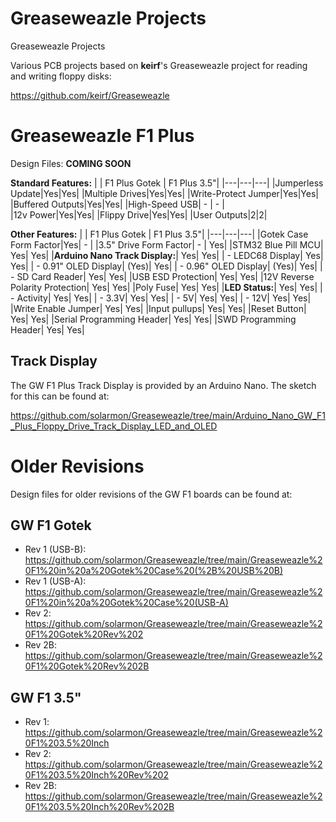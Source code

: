 # Greaseweazle Projects
Greaseweazle Projects

Various PCB projects based on **keirf**'s Greaseweazle project for reading and writing floppy disks:

https://github.com/keirf/Greaseweazle

# Greaseweazle F1 Plus

Design Files: **COMING SOON**

**Standard Features:**
|   | F1 Plus Gotek	| F1 Plus 3.5"|
|---|---|---|
|Jumperless Update|Yes|Yes|
|Multiple Drives|Yes|Yes|
|Write-Protect Jumper|Yes|Yes|
|Buffered Outputs|Yes|Yes|
|High-Speed USB| - | - |			
|12v Power|Yes|Yes|
|Flippy Drive|Yes|Yes|
|User Outputs|2|2|

**Other Features:**
|   | F1 Plus Gotek	| F1 Plus 3.5"|
|---|---|---|
|Gotek Case Form Factor|Yes|		-		|
|3.5" Drive Form Factor|		-		|			Yes|
|STM32 Blue Pill MCU|				Yes|				Yes|
|**Arduino Nano Track Display:**|		Yes|				Yes|
|	- LEDC68 Display|			Yes|				Yes|
|	- 0.91" OLED Display|		(Yes)|			Yes|
|	- 0.96" OLED Display|		(Yes)|			Yes|
|	- SD Card Reader|			Yes|				Yes|
|USB ESD Protection|				Yes|				Yes|
|12V Reverse Polarity Protection|	Yes|				Yes|
|Poly Fuse|						Yes|				Yes|
|**LED Status:**|						Yes|				Yes|
|	- Activity|					Yes|				Yes|
|	- 3.3V|						Yes|				Yes|
|	- 5V|							Yes|				Yes|
|	- 12V|							Yes|				Yes|
|Write Enable Jumper|				Yes|				Yes|
|Input pullups|					Yes|				Yes|
|Reset Button|					Yes|				Yes|
|Serial Programming Header|		Yes|				Yes|
|SWD Programming Header|			Yes|				Yes|

## Track Display

The GW F1 Plus Track Display is provided by an Arduino Nano. The sketch for this can be found at:

https://github.com/solarmon/Greaseweazle/tree/main/Arduino_Nano_GW_F1_Plus_Floppy_Drive_Track_Display_LED_and_OLED

# Older Revisions

Design files for older revisions of the GW F1 boards can be found at:

## GW F1 Gotek

* Rev 1 (USB-B): https://github.com/solarmon/Greaseweazle/tree/main/Greaseweazle%20F1%20in%20a%20Gotek%20Case%20(%2B%20USB%20B)
* Rev 1 (USB-A): https://github.com/solarmon/Greaseweazle/tree/main/Greaseweazle%20F1%20in%20a%20Gotek%20Case%20(USB-A)
* Rev 2: https://github.com/solarmon/Greaseweazle/tree/main/Greaseweazle%20F1%20Gotek%20Rev%202
* Rev 2B: https://github.com/solarmon/Greaseweazle/tree/main/Greaseweazle%20F1%20Gotek%20Rev%202B

## GW F1 3.5"

* Rev 1: https://github.com/solarmon/Greaseweazle/tree/main/Greaseweazle%20F1%203.5%20Inch
* Rev 2: https://github.com/solarmon/Greaseweazle/tree/main/Greaseweazle%20F1%203.5%20Inch%20Rev%202
* Rev 2B: https://github.com/solarmon/Greaseweazle/tree/main/Greaseweazle%20F1%203.5%20Inch%20Rev%202B

